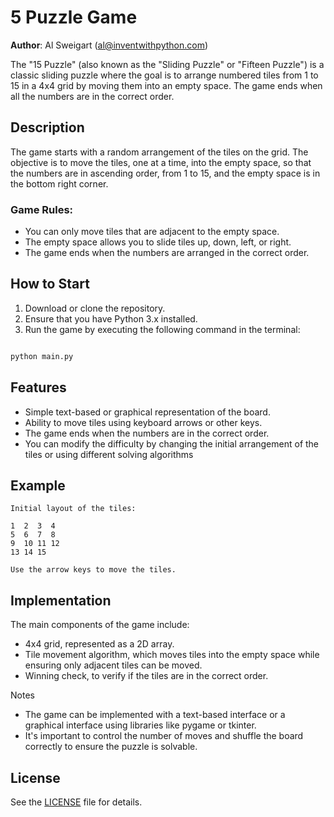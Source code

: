 # 5 Puzzle Game

**Author**: Al Sweigart (al@inventwithpython.com)


The "15 Puzzle" (also known as the "Sliding Puzzle" or "Fifteen Puzzle") is a classic sliding puzzle where the goal is to arrange numbered tiles from 1 to 15 in a 4x4 grid by moving them into an empty space. The game ends when all the numbers are in the correct order.

## Description
The game starts with a random arrangement of the tiles on the grid. The objective is to move the tiles, one at a time, into the empty space, so that the numbers are in ascending order, from 1 to 15, and the empty space is in the bottom right corner.

### Game Rules:

- You can only move tiles that are adjacent to the empty space.
- The empty space allows you to slide tiles up, down, left, or right.
- The game ends when the numbers are arranged in the correct order.

## How to Start
1. Download or clone the repository.
2. Ensure that you have Python 3.x installed.
3. Run the game by executing the following command in the terminal:
```bash

python main.py
```
## Features
- Simple text-based or graphical representation of the board.
- Ability to move tiles using keyboard arrows or other keys.
- The game ends when the numbers are in the correct order.
- You can modify the difficulty by changing the initial arrangement of the tiles or using different solving algorithms

## Example
```plaintext
Initial layout of the tiles:

1  2  3  4
5  6  7  8
9  10 11 12
13 14 15  

Use the arrow keys to move the tiles.
```
## Implementation
The main components of the game include:

- 4x4 grid, represented as a 2D array.
- Tile movement algorithm, which moves tiles into the empty space while ensuring only adjacent tiles can be moved.
- Winning check, to verify if the tiles are in the correct order.

Notes
- The game can be implemented with a text-based interface or a graphical interface using libraries like pygame or tkinter.
- It's important to control the number of moves and shuffle the board correctly to ensure the puzzle is solvable.

## License
See the [LICENSE](LICENSE) file for details.
